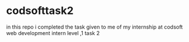 # codsofttask2
in this repo i completed the task given to me of my internship at codsoft web development intern level ,1 task 2
